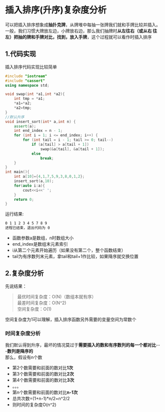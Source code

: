 # 插入排序(升序)复杂度分析
可以把插入排序想象成**抽扑克牌**，从牌堆中每抽一张牌我们就和手牌比较并插入。  
一般，我们习惯大牌放左边，小牌放右边，那么我们抽牌时**从左往右（或从右
往左）把抽的牌和手牌对比，找到，放入手牌**，这个过程就可以看作时插入排序
## 1.代码实现
插入排序代码实现比较简单
```c++
#include "iostream"
#include "cassert"
using namespace std;

void swap(int *a1,int *a2){
    int tmp = *a1;
    *a1=*a2;
    *a2=tmp;
}
//默认升序
void insert_sort(int* a,int n) {
    assert(a);
    int end_index = n - 1;
    for (int i = 1; i <= end_index; i++) {
        for (int tail = i - 1; tail >= 0; tail--)
            if (a[tail] > a[tail + 1])
                swap(&a[tail], &a[tail + 1]);
            else
                break;
    }
}
int main(){
    int a[10]={4,1,7,5,9,3,8,0,1,2};
    insert_sort(a,10);
    for(auto i:a){
        cout<<i<<' ';
    }
    return 0;
}
```
运行结果:
```bash
0 1 1 2 3 4 5 7 8 9
进程已结束，退出代码为 0
```
- 函数参数a是数组，n时数组大小
- end_index是数组末元素索引
- i从第二个元素开始遍历（如果没有第二个，整个函数结束）
- tail为有序数列末元素，拿tail和tail+1作比较，如果降序就交换位置

## 2.复杂度分析
先说结果：
>最优时间复杂度：O(N)（数组本就有序）  
>最差时间复杂度：O(N^2)  
>空间复杂度：O(1)

空间复杂度为1可以理解，插入排序函数另外需要的变量空间为常数个  
### 时间复杂度分析
我们默认得到升序，最坏的情况莫过于**需要插入的数和有序数列的每一个都对比**---**数列是降序的**  
那么，假设有n个数  
- 第2个数需要和前面的数对比**1次**
- 第3个数需要和前面的数对比**2次**
- 第4个数需要和前面的数对比**3次**
- 。。。
- 第n个数需要和前面的数对比**n-1次**
- 总共次数=(1+n-1)*n/2=n^2/2
- 则时间的复杂度O(n^2)